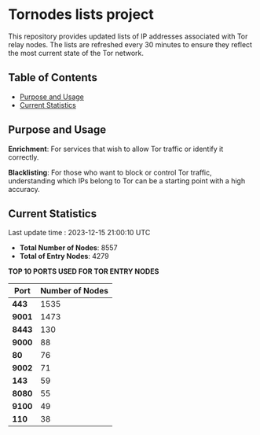 # Tornodes lists project

This repository provides updated lists of IP addresses associated with Tor relay nodes. The lists are refreshed every 30 minutes to ensure they reflect the most current state of the Tor network.

## Table of Contents

- [Purpose and Usage](#purpose-and-usage)
- [Current Statistics](#current-statistics)


## Purpose and Usage

**Enrichment**: For services that wish to allow Tor traffic or identify it correctly.

**Blacklisting**: For those who want to block or control Tor traffic, understanding which IPs belong to Tor can be a starting point with a high accuracy.

## Current Statistics

Last update time : 2023-12-15 21:00:10 UTC

- **Total Number of Nodes**: 8557
- **Total of Entry Nodes**: 4279

**TOP 10 PORTS USED FOR TOR ENTRY NODES**

| **Port** | **Number of Nodes** |
|------|-----------------|
| **443**   | 1535  |
| **9001**   | 1473  |
| **8443**   | 130  |
| **9000**   | 88  |
| **80**   | 76  |
| **9002**   | 71  |
| **143**   | 59  |
| **8080**   | 55  |
| **9100**   | 49  |
| **110**   | 38  |

